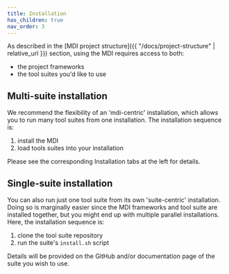 ```yaml
---
title: Installation
has_children: true
nav_order: 3
---
```


As described in the
[MDI project structure]({{ "/docs/project-structure" | relative_url }})
section, using the MDI requires access to both:
- the project frameworks
- the tool suites you'd like to use

## Multi-suite installation

We recommend the flexibility of an 'mdi-centric'
installation, which allows you to run many tool suites from one installation.
The installation sequence is:

1. install the MDI
2. load tools suites into your installation

Please see the corresponding Installation tabs at the left for details.

## Single-suite installation

You can also run just one tool suite from
its own 'suite-centric' installation. Doing so is marginally easier 
since the MDI frameworks and tool suite are installed together, 
but you might end up with multiple parallel installations. 
Here, the installation sequence is:

1. clone the tool suite repository
2. run the suite's <code>install.sh</code> script

Details will be provided on the GitHub and/or documentation
page of the suite you wish to use.
